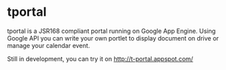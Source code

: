tportal
=======

tportal is a JSR168 compliant portal running on Google App Engine.
Using Google API you can write your own portlet to display document on drive or manage your calendar event.

Still in development, you can try it on http://t-portal.appspot.com/